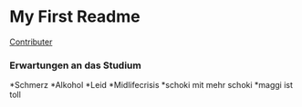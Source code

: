 # My First Readme

[Contributer](./contributer.md)
### Erwartungen an das Studium
*Schmerz
*Alkohol
*Leid
*Midlifecrisis
*schoki mit mehr schoki
*maggi ist toll

